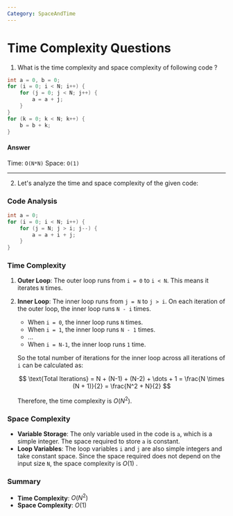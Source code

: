 ```yaml
---
Category: SpaceAndTime
---
```

# Time Complexity Questions
1. What is the time complexity and space complexity of following code ?
```cpp
int a = 0, b = 0; 
for (i = 0; i < N; i++) { 
    for (j = 0; j < N; j++) { 
        a = a + j; 
    } 
} 
for (k = 0; k < N; k++) { 
    b = b + k; 
}
```

#### Answer
Time: `O(N*N)`
Space: `O(1)`

---
2. Let's analyze the time and space complexity of the given code:
### Code Analysis

```cpp
int a = 0;
for (i = 0; i < N; i++) {
    for (j = N; j > i; j--) {
        a = a + i + j;
    }
}
```

### Time Complexity

1. **Outer Loop**: The outer loop runs from `i = 0` to `i < N`. This means it iterates `N` times.

2. **Inner Loop**: The inner loop runs from `j = N` to `j > i`. On each iteration of the outer loop, the inner loop runs `N - i` times.

   - When `i = 0`, the inner loop runs `N` times.
   - When `i = 1`, the inner loop runs `N - 1` times.
   - ...
   - When `i = N-1`, the inner loop runs `1` time.

   So the total number of iterations for the inner loop across all iterations of `i` can be calculated as:

   $$
   \text{Total Iterations} = N + (N-1) + (N-2) + \dots + 1 = \frac{N \times (N + 1)}{2} = \frac{N^2 + N}{2}
   $$

   Therefore, the time complexity is $O(N^2)$.

### Space Complexity
- **Variable Storage**: The only variable used in the code is `a`, which is a simple integer. The space required to store `a` is constant.
- **Loop Variables**: The loop variables `i` and `j` are also simple integers and take constant space.
Since the space required does not depend on the input size `N`, the space complexity is $O(1)$ .

### Summary

- **Time Complexity**: $O(N^2)$
- **Space Complexity**: $O(1)$